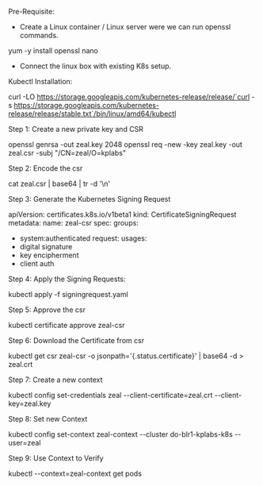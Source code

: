 Pre-Requisite:

- Create a Linux container / Linux server were we can run openssl commands.

yum -y install openssl nano

- Connect the linux box with existing K8s setup.

Kubectl Installation:

curl -LO https://storage.googleapis.com/kubernetes-release/release/`curl -s https://storage.googleapis.com/kubernetes-release/release/stable.txt`/bin/linux/amd64/kubectl


Step 1: Create a new private key  and CSR

openssl genrsa -out zeal.key 2048
openssl req -new -key zeal.key -out zeal.csr -subj "/CN=zeal/O=kplabs"

Step 2: Encode the csr

cat zeal.csr | base64 | tr -d '\n'

Step 3: Generate the Kubernetes Signing Request

apiVersion: certificates.k8s.io/v1beta1
kind: CertificateSigningRequest
metadata:
  name: zeal-csr
spec:
  groups:
  - system:authenticated
  request: 
  usages:
  - digital signature
  - key encipherment
  - client auth


Step 4: Apply the Signing Requests:



kubectl apply -f signingrequest.yaml



Step 5: Approve the csr



kubectl certificate approve zeal-csr



Step 6: Download the Certificate from csr



kubectl get csr zeal-csr -o jsonpath='{.status.certificate}' | base64 -d > zeal.crt



Step 7: Create a new context



kubectl config set-credentials zeal --client-certificate=zeal.crt --client-key=zeal.key



Step 8: Set new Context



kubectl config set-context zeal-context --cluster do-blr1-kplabs-k8s --user=zeal



Step 9: Use Context to Verify



kubectl --context=zeal-context get pods